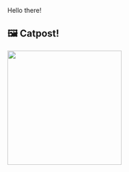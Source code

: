 Hello there!



## 🖼️ Catpost!

<sub>
    <img src="https://cdn2.thecatapi.com/images/MjAyNDc5Ng.jpg" height="256">
</sub>


